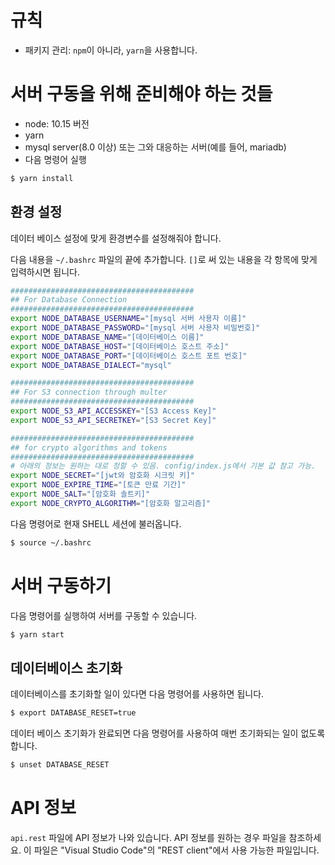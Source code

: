 # 규칙

- 패키지 관리: `npm`이 아니라, `yarn`을 사용합니다.

# 서버 구동을 위해 준비해야 하는 것들

- node: 10.15 버전
- yarn
- mysql server(8.0 이상) 또는 그와 대응하는 서버(예를 들어, mariadb)
- 다음 명령어 실행

```bash
$ yarn install
```

## 환경 설정

데이터 베이스 설정에 맞게 환경변수를 설정해줘야 합니다.

다음 내용을 `~/.bashrc` 파일의 끝에 추가합니다.
`[]`로 써 있는 내용을 각 항목에 맞게 입력하시면 됩니다.

```bash
#########################################
## For Database Connection
#########################################
export NODE_DATABASE_USERNAME="[mysql 서버 사용자 이름]"
export NODE_DATABASE_PASSWORD="[mysql 서버 사용자 비밀번호]"
export NODE_DATABASE_NAME="[데이터베이스 이름]"
export NODE_DATABASE_HOST="[데이터베이스 호스트 주소]"
export NODE_DATABASE_PORT="[데이터베이스 호스트 포트 번호]"
export NODE_DATABASE_DIALECT="mysql"

#########################################
## For S3 connection through multer
#########################################
export NODE_S3_API_ACCESSKEY="[S3 Access Key]"
export NODE_S3_API_SECRETKEY="[S3 Secret Key]"

#########################################
## for crypto algorithms and tokens
#########################################
# 아래의 정보는 원하는 대로 정할 수 있음. config/index.js에서 기본 값 참고 가능.
export NODE_SECRET="[jwt와 암호화 시크릿 키]"
export NODE_EXPIRE_TIME="[토큰 만료 기간]"
export NODE_SALT="[암호화 솔트키]"
export NODE_CRYPTO_ALGORITHM="[암호화 알고리즘]"
```

다음 명령어로 현재 SHELL 세션에 불러옵니다.

```bash
$ source ~/.bashrc
```

# 서버 구동하기

다음 명령어를 실행하여 서버를 구동할 수 있습니다.

```bash
$ yarn start
```

## 데이터베이스 초기화

데이터베이스를 초기화할 일이 있다면 다음 명령어를 사용하면 됩니다.

```bash
$ export DATABASE_RESET=true
```

데이터 베이스 초기화가 완료되면 다음 명령어를 사용하여 매번 초기화되는 일이 없도록 합니다.

```bash
$ unset DATABASE_RESET
```

# API 정보

`api.rest` 파일에 API 정보가 나와 있습니다. API 정보를 원하는 경우 파일을 참조하세요. 이 파일은 "Visual Studio Code"의 "REST client"에서 사용 가능한 파일입니다.
